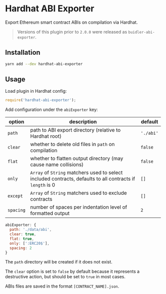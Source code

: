# Hardhat ABI Exporter

Export Ethereum smart contract ABIs on compilation via Hardhat.

> Versions of this plugin prior to `2.0.0` were released as `buidler-abi-exporter`.

## Installation

```bash
yarn add --dev hardhat-abi-exporter
```

## Usage

Load plugin in Hardhat config:

```javascript
require('hardhat-abi-exporter');
```

Add configuration under the `abiExporter` key:

| option | description | default |
|-|-|-|
| `path` | path to ABI export directory (relative to Hardhat root) | `'./abi'` |
| `clear` | whether to delete old files in `path` on compilation | `false` |
| `flat` | whether to flatten output directory (may cause name collisions) | `false` |
| `only` | `Array` of `String` matchers used to select included contracts, defaults to all contracts if `length` is 0 | `[]` |
| `except` | `Array` of `String` matchers used to exclude contracts | `[]` |
| `spacing` | number of spaces per indentation level of formatted output | `2` |

```javascript
abiExporter: {
  path: './data/abi',
  clear: true,
  flat: true,
  only: [':ERC20$'],
  spacing: 2
}
```

The `path` directory will be created if it does not exist.

The `clear` option is set to `false` by default because it represents a destructive action, but should be set to `true` in most cases.

ABIs files are saved in the format `[CONTRACT_NAME].json`.
